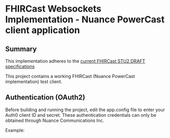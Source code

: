 # FHIRCast Websockets Implementation - Nuance PowerCast client application

## Summary

This implementation adheres to the [current FHIRCast STU2 DRAFT specifications](http://fhircast.org/specification/STU2/)

This project contains a working FHIRCast (Nuance PowerCast implementation) test client. 

## Authentication (OAuth2)

Before building and running the project, edit the app.config file to enter your
Auth0 client ID and secret. These authentication credentials can only be obtained through
Nuance Communications Inc.

Example:

  <appSettings>
    <add key="auth0_domain" value="https://nuancehdp.auth0.com/" />
    <add key="auth0_client_id" value="sdfklj34905kseihj923" />
    <add key="auth0_client_secret" value="xcv0985kjlasdjfkwerh" />
    <add key="auth0_hub_audience" value="https://nuancehdp.com/PowerCast/Hub" />
    <add key="connector_url" value="http://localhost:9292" />
    <add key="subscribe_callback_port" value="8181" />
	<add key="logFilePath" value="\Nuance\PowerScribeOne\Logs\" />
  </appSettings>
